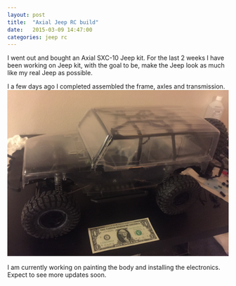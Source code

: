 ```yaml
---
layout: post
title:  "Axial Jeep RC build"
date:   2015-03-09 14:47:00
categories: jeep rc 
---
```

I went out and bought an Axial SXC-10 Jeep kit.  For the last 2 weeks I have been working on Jeep kit, with the goal to be, make the Jeep look as much like my real Jeep as possible.

I a few days ago I completed assembled the frame, axles and transmission.  
![image](/images/JeepRC/2015-02-28%2020_46_28.jpg)

I am currently working on painting the body and installing the electronics.  Expect to see more updates soon.
